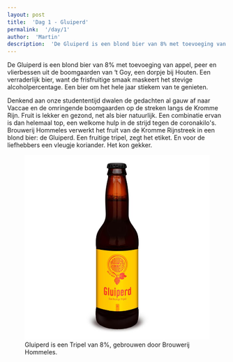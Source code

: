 ```yaml
---
layout: post
title:  'Dag 1 - Gluiperd'
permalink:  '/day/1'
author:  'Martin'
description:  'De Gluiperd is een blond bier van 8% met toevoeging van appel, peer en vlierbessen uit de boomgaarden van ‘t Goy, een dorpje bij Houten. Een verraderlijk bier, want de frisfruitige smaak maskeert het stevige alcoholpercentage. Een bier om het hele jaar stiekem van te genieten.'
---
```

<p class='intro'><span class='dropcap'>D</span>e Gluiperd is een blond bier van 8% met toevoeging van appel, peer en vlierbessen uit de boomgaarden van ‘t Goy, een dorpje bij Houten. Een verraderlijk bier, want de frisfruitige smaak maskeert het stevige alcoholpercentage. Een bier om het hele jaar stiekem van te genieten.</p>

Denkend aan onze studententijd dwalen de gedachten al gauw af naar Vaccae en de omringende boomgaarden op de streken langs de Kromme Rijn. Fruit is lekker en gezond, net als bier natuurlijk. Een combinatie ervan is dan helemaal top, een welkome hulp in de strijd tegen de coronakilo's. Brouwerij Hommeles verwerkt het fruit van de Kromme Rijnstreek in een blond bier: de Gluiperd. Een fruitige tripel, zegt het etiket. En voor de liefhebbers een vleugje koriander. Het kon gekker.


<figure><img src='/assets/img/day_1.jpg' alt=''/> <figcaption>Gluiperd is een Tripel van 8%, gebrouwen door Brouwerij Hommeles.</figcaption></figure>
